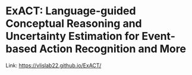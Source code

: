 # ExACT: Language-guided Conceptual Reasoning and Uncertainty Estimation for Event-based Action Recognition and More
Link: https://vlislab22.github.io/ExACT/
